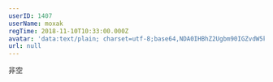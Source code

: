 ```yaml
---
userID: 1407
userName: moxak
regTime: 2018-11-10T10:33:00.000Z
avatar: 'data:text/plain; charset=utf-8;base64,NDA0IHBhZ2Ugbm90IGZvdW5kCg=='
url: null
---
```


非空
